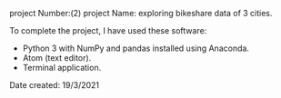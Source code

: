 project Number:(2)
project Name: exploring bikeshare data of 3 cities.

To complete the project, I have used these software:
- Python 3 with NumPy and pandas installed using Anaconda.
- Atom (text editor).
- Terminal application.

Date created:
19/3/2021
